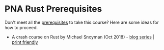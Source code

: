 # PNA Rust Prerequisites

Don't meet all the [prerequisites][pre] to take this course? Here are some ideas
for how to proceed.

* A crash course on Rust by Michael Snoyman (Oct 2018) - [blog series][snoyman-blog] | [print friendly][snoyman-html]

[pre]: ../README.md#user-content-prerequisites
[snoyman-blog]: https://www.snoyman.com/blog/2018/10/introducing-rust-crash-course
[snoyman-html]: https://www.snoyman.com/series/rust-crash-course